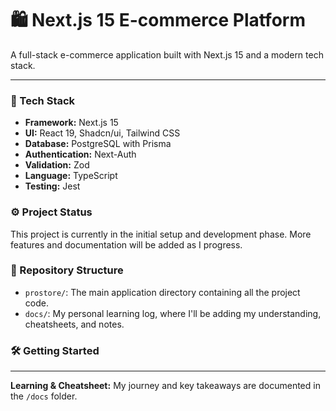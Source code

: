 # 🛍️ Next.js 15 E-commerce Platform

A full-stack e-commerce application built with Next.js 15 and a modern tech stack.

---

### 🚀 Tech Stack

- **Framework:** Next.js 15
- **UI:** React 19, Shadcn/ui, Tailwind CSS
- **Database:** PostgreSQL with Prisma
- **Authentication:** Next-Auth
- **Validation:** Zod
- **Language:** TypeScript
- **Testing:** Jest

### ⚙️ Project Status

This project is currently in the initial setup and development phase. More features and documentation will be added as I progress.

### 📂 Repository Structure

- `prostore/`: The main application directory containing all the project code.
- `docs/`: My personal learning log, where I'll be adding my understanding, cheatsheets, and notes.

### 🛠️ Getting Started

---

**Learning & Cheatsheet:** My journey and key takeaways are documented in the `/docs` folder.

